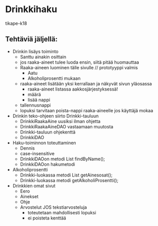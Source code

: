 # Drinkkihaku
tikape-k18

## Tehtäviä jäljellä:
* Drinkin lisäys toiminto
	* Santtu ainakin osittain
	* jos raaka-aineet tulee luoda ensin, siitä pitää huomauttaa
	* Raaka-aineen luominen tälle sivulle // prototyyppi valmis
		* Aatu
		* Alkoholiprosentti mukaan
	* raaka-aineet lisätään yksi kerrallaan ja näkyvät sivun yläosassa
		* raaka-aineet listassa aakkosjärjestyksessä!
		* määrä
		* lisää nappi
	* tallennusnappi
	* lopuksi tarvitaan poista-nappi raaka-aineelle jos käyttäjä mokaa
* Drinkin teko-ohjeen siirto Drinkki-tauluun
	* DrinkkiRaakaAine uusiksi ilman ohjetta
	* DrinkkiRaakaAineDAO vastaamaan muutosta
	* Drinkki-tauluun ohjekenttä
	* DrinkkiDAO
* Haku-toiminnon toteuttaminen
	* Dennis
	* case-insensitive
	* DrinkkiDAOon metodi List<Drinkki> findByName();
	* DrinkkiDAOon hakumetodi
* Alkoholiprosentti
	* Drinkki-luokassa metodi List<DrinkkiRaakaAine> getAinesosat();
	* Drinkki-luokassa metodi getAlkoholiProsentti();
* Drinkkien omat sivut
	* Eero
	* Ainekset
	* Ohje
	* Arvostelut JOS tekstiarvosteluja
		* toteutetaan mahdollisesti lopuksi
		* ei poisteta kenttää